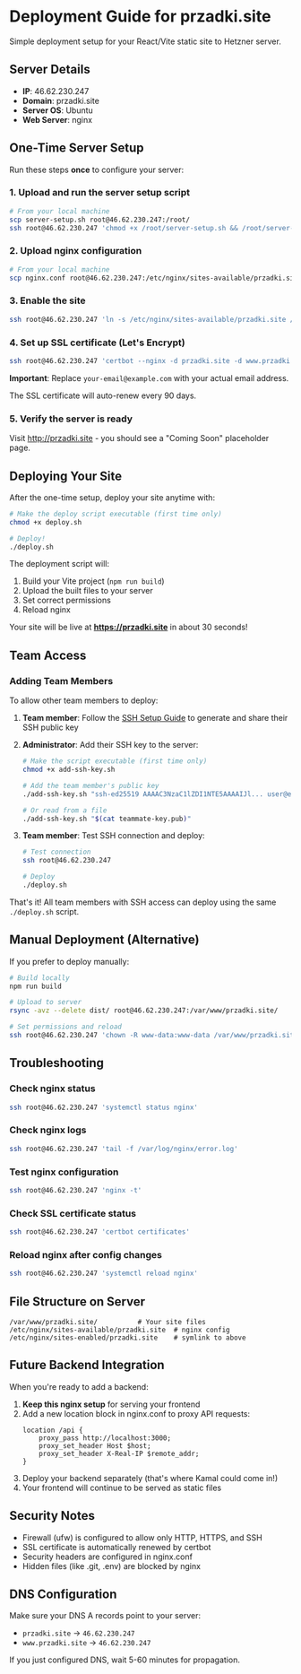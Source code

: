 # Deployment Guide for przadki.site

Simple deployment setup for your React/Vite static site to Hetzner server.

## Server Details

- **IP**: 46.62.230.247
- **Domain**: przadki.site
- **Server OS**: Ubuntu
- **Web Server**: nginx

## One-Time Server Setup

Run these steps **once** to configure your server:

### 1. Upload and run the server setup script

```bash
# From your local machine
scp server-setup.sh root@46.62.230.247:/root/
ssh root@46.62.230.247 'chmod +x /root/server-setup.sh && /root/server-setup.sh'
```

### 2. Upload nginx configuration

```bash
# From your local machine
scp nginx.conf root@46.62.230.247:/etc/nginx/sites-available/przadki.site
```

### 3. Enable the site

```bash
ssh root@46.62.230.247 'ln -s /etc/nginx/sites-available/przadki.site /etc/nginx/sites-enabled/ && nginx -t && systemctl reload nginx'
```

### 4. Set up SSL certificate (Let's Encrypt)

```bash
ssh root@46.62.230.247 'certbot --nginx -d przadki.site -d www.przadki.site --non-interactive --agree-tos -m your-email@example.com'
```

**Important**: Replace `your-email@example.com` with your actual email address.

The SSL certificate will auto-renew every 90 days.

### 5. Verify the server is ready

Visit http://przadki.site - you should see a "Coming Soon" placeholder page.

## Deploying Your Site

After the one-time setup, deploy your site anytime with:

```bash
# Make the deploy script executable (first time only)
chmod +x deploy.sh

# Deploy!
./deploy.sh
```

The deployment script will:
1. Build your Vite project (`npm run build`)
2. Upload the built files to your server
3. Set correct permissions
4. Reload nginx

Your site will be live at **https://przadki.site** in about 30 seconds!

## Team Access

### Adding Team Members

To allow other team members to deploy:

1. **Team member**: Follow the [SSH Setup Guide](SSH_SETUP_GUIDE.md) to generate and share their SSH public key

2. **Administrator**: Add their SSH key to the server:
   ```bash
   # Make the script executable (first time only)
   chmod +x add-ssh-key.sh

   # Add the team member's public key
   ./add-ssh-key.sh "ssh-ed25519 AAAAC3NzaC1lZDI1NTE5AAAAIJl... user@example.com"

   # Or read from a file
   ./add-ssh-key.sh "$(cat teammate-key.pub)"
   ```

3. **Team member**: Test SSH connection and deploy:
   ```bash
   # Test connection
   ssh root@46.62.230.247

   # Deploy
   ./deploy.sh
   ```

That's it! All team members with SSH access can deploy using the same `./deploy.sh` script.

## Manual Deployment (Alternative)

If you prefer to deploy manually:

```bash
# Build locally
npm run build

# Upload to server
rsync -avz --delete dist/ root@46.62.230.247:/var/www/przadki.site/

# Set permissions and reload
ssh root@46.62.230.247 'chown -R www-data:www-data /var/www/przadki.site && systemctl reload nginx'
```

## Troubleshooting

### Check nginx status
```bash
ssh root@46.62.230.247 'systemctl status nginx'
```

### Check nginx logs
```bash
ssh root@46.62.230.247 'tail -f /var/log/nginx/error.log'
```

### Test nginx configuration
```bash
ssh root@46.62.230.247 'nginx -t'
```

### Check SSL certificate status
```bash
ssh root@46.62.230.247 'certbot certificates'
```

### Reload nginx after config changes
```bash
ssh root@46.62.230.247 'systemctl reload nginx'
```

## File Structure on Server

```
/var/www/przadki.site/          # Your site files
/etc/nginx/sites-available/przadki.site  # nginx config
/etc/nginx/sites-enabled/przadki.site    # symlink to above
```

## Future Backend Integration

When you're ready to add a backend:

1. **Keep this nginx setup** for serving your frontend
2. Add a new location block in nginx.conf to proxy API requests:
   ```nginx
   location /api {
       proxy_pass http://localhost:3000;
       proxy_set_header Host $host;
       proxy_set_header X-Real-IP $remote_addr;
   }
   ```
3. Deploy your backend separately (that's where Kamal could come in!)
4. Your frontend will continue to be served as static files

## Security Notes

- Firewall (ufw) is configured to allow only HTTP, HTTPS, and SSH
- SSL certificate is automatically renewed by certbot
- Security headers are configured in nginx.conf
- Hidden files (like .git, .env) are blocked by nginx

## DNS Configuration

Make sure your DNS A records point to your server:
- `przadki.site` → `46.62.230.247`
- `www.przadki.site` → `46.62.230.247`

If you just configured DNS, wait 5-60 minutes for propagation.
